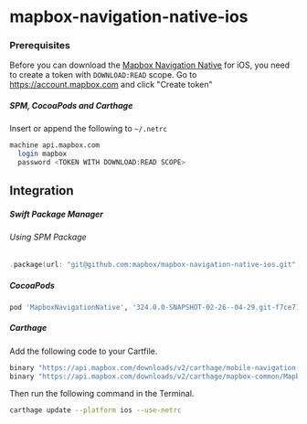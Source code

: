 # mapbox-navigation-native-ios

### Prerequisites

Before you can download the [Mapbox Navigation Native](https://github.com/mapbox/mapbox-navigation-native) for iOS, you need to create a token with `DOWNLOAD:READ` scope.
Go to https://account.mapbox.com and click "Create token"

##### SPM, CocoaPods and Carthage
Insert or append the following to `~/.netrc`

```bash
machine api.mapbox.com
  login mapbox
  password <TOKEN WITH DOWNLOAD:READ SCOPE>
```

## Integration

##### Swift Package Manager

###### Using SPM Package

```swift
.package(url: "git@github.com:mapbox/mapbox-navigation-native-ios.git", from: "324.0.0-SNAPSHOT-02-26--04-29.git-f7ce714-SNAPSHOT.0226T1807Z.e4a6724"),
```

##### CocoaPods

```ruby
pod 'MapboxNavigationNative', '324.0.0-SNAPSHOT-02-26--04-29.git-f7ce714-SNAPSHOT.0226T1807Z.e4a6724'
```

##### Carthage

Add the following code to your Cartfile.

```bash
binary "https://api.mapbox.com/downloads/v2/carthage/mobile-navigation-native/MapboxNavigationNative.json" == 324.0.0-SNAPSHOT-02-26--04-29.git-f7ce714-SNAPSHOT.0226T1807Z.e4a6724
binary "https://api.mapbox.com/downloads/v2/carthage/mapbox-common/MapboxCommon-ios.json" == 24.11.0-SNAPSHOT-02-26--04-29.git-f7ce714
```

Then run the following command in the Terminal.
```bash
carthage update --platform ios --use-netrc
```
